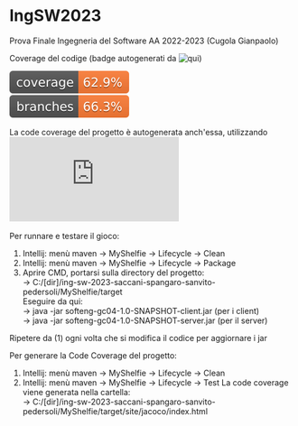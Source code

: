 # IngSW2023
Prova Finale Ingegneria del Software AA 2022-2023 (Cugola Gianpaolo)  
  
Coverage del codige (badge autogenerati da ![qui](https://github.com/cicirello/jacoco-badge-generator)) 
  
![Coverage](.github/badges/jacoco.svg)  
![Branches](.github/badges/branches.svg)  
  
  
La code coverage del progetto è autogenerata anch'essa, utilizzando ![JaCoCo](https://www.eclemma.org/jacoco/trunk/doc/maven.html)  
    
Per runnare e testare il gioco:  
1. Intellij: menù maven -> MyShelfie -> Lifecycle -> Clean  
2. Intellij: menù maven -> MyShelfie -> Lifecycle -> Package  
3. Aprire CMD, portarsi sulla directory del progetto:   
   -> C:/[dir]/ing-sw-2023-saccani-spangaro-sanvito-pedersoli/MyShelfie/target  
   Eseguire da qui:  
   -> java -jar softeng-gc04-1.0-SNAPSHOT-client.jar (per i client)  
   -> java -jar softeng-gc04-1.0-SNAPSHOT-server.jar (per il server)  
   
Ripetere da (1) ogni volta che si modifica il codice per aggiornare i jar  

Per generare la Code Coverage del progetto:  
1. Intellij: menù maven -> MyShelfie -> Lifecycle -> Clean  
2. Intellij: menù maven -> MyShelfie -> Lifecycle -> Test 
La code coverage viene generata nella cartella:  
 -> C:/[dir]/ing-sw-2023-saccani-spangaro-sanvito-pedersoli/MyShelfie/target/site/jacoco/index.html
      
      


